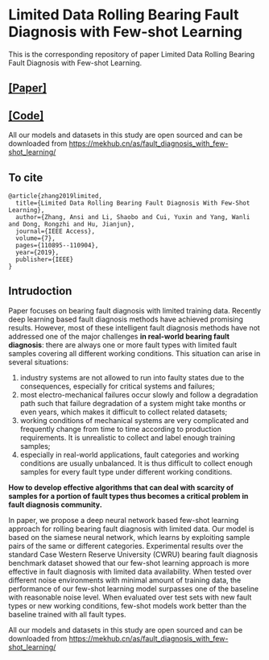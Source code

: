 # Limited Data Rolling Bearing Fault Diagnosis with Few-shot Learning 

This is the corresponding repository of paper Limited Data Rolling Bearing Fault Diagnosis with Few-shot Learning. 


## [[Paper]](https://ieeexplore.ieee.org/abstract/document/8793060)

## [[Code]](https://mekhub.cn/as/fault_diagnosis_with_few-shot_learning/)

All our models and datasets in this study are open sourced and can be downloaded from https://mekhub.cn/as/fault_diagnosis_with_few-shot_learning/ 

## To cite
```
@article{zhang2019limited,
  title={Limited Data Rolling Bearing Fault Diagnosis With Few-Shot Learning},
  author={Zhang, Ansi and Li, Shaobo and Cui, Yuxin and Yang, Wanli and Dong, Rongzhi and Hu, Jianjun},
  journal={IEEE Access},
  volume={7},
  pages={110895--110904},
  year={2019},
  publisher={IEEE}
}
```

## Intrudoction

Paper focuses on bearing fault diagnosis with limited training data. Recently deep learning based fault diagnosis methods have achieved promising results. However, most of these intelligent fault diagnosis methods have not addressed one of the major challenges **in real-world bearing fault diagnosis**: there are always one or more fault types with limited fault samples covering all different working conditions. This situation can arise in several situations: 

1. industry systems are not allowed to run into faulty states due to the consequences, especially for critical systems and failures; 
2. most electro-mechanical failures occur slowly and follow a degradation path such that failure degradation of a system might take months or even years, which makes it difficult to collect related datasets; 
3. working conditions of mechanical systems are very complicated and frequently change from time to time according to production requirements. It is unrealistic to collect and label enough training samples; 
4. especially in real-world applications, fault categories and working conditions are usually unbalanced. It is thus difficult to collect enough samples for every fault type under different working conditions. 
 
**How to develop effective algorithms that can deal with scarcity of samples for a portion of fault types thus becomes a critical problem in fault diagnosis community.**

In paper, we propose a deep neural network based few-shot learning approach for rolling bearing fault diagnosis with limited data. Our model is based on the siamese neural network, which learns by exploiting sample pairs of the same or different categories. Experimental results over the standard Case Western Reserve University (CWRU) bearing fault diagnosis benchmark dataset showed that our few-shot learning approach is more effective in fault diagnosis with limited data availability. When tested over different noise environments with minimal amount of training data, the performance of our few-shot learning model surpasses one of the baseline with reasonable noise level. When evaluated over test sets with new fault types or new working conditions, few-shot models work better than the baseline trained with all fault types. 

All our models and datasets in this study are open sourced and can be downloaded from https://mekhub.cn/as/fault_diagnosis_with_few-shot_learning/ 
